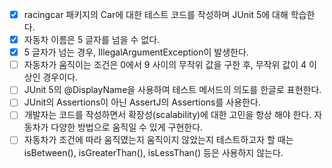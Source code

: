 - [x] racingcar 패키지의 Car에 대한 테스트 코드를 작성하며 JUnit 5에 대해 학습한다.
- [x] 자동차 이름은 5 글자를 넘을 수 없다.
- [x] 5 글자가 넘는 경우, IllegalArgumentException이 발생한다.
- [ ] 자동차가 움직이는 조건은 0에서 9 사이의 무작위 값을 구한 후, 무작위 값이 4 이상인 경우이다.
- [ ] JUnit 5의 @DisplayName을 사용하여 테스트 메서드의 의도를 한글로 표현한다.
- [ ] JUnit의 Assertions이 아닌 AssertJ의 Assertions를 사용한다.
- [ ] 개발자는 코드를 작성하면서 확장성(scalability)에 대한 고민을 항상 해야 한다. 자동차가 다양한 방법으로 움직일 수 있게 구현한다.
- [ ] 자동차가 조건에 따라 움직였는지 움직이지 않았는지 테스트하고자 할 때는 isBetween(), isGreaterThan(), isLessThan() 등은 사용하지 않는다.
